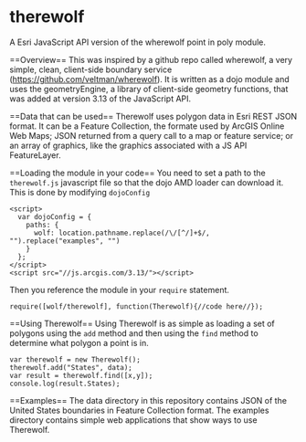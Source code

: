 therewolf
=========

A Esri JavaScript API version of the wherewolf point in poly module.

==Overview==
This was inspired by a github repo called wherewolf, a very simple, clean, client-side boundary service (https://github.com/veltman/wherewolf). It is written as a dojo module and uses the geometryEngine, a library of client-side geometry functions, that was added at version 3.13 of the JavaScript API.

==Data that can be used==
Therewolf uses polygon data in Esri REST JSON format. It can be a Feature Collection, the formate used by ArcGIS Online Web Maps; JSON returned from a query call to a map or feature service; or an array of graphics, like the graphics associated with a JS API FeatureLayer.

==Loading the module in your code==
You need to set a path to the `therewolf.js` javascript file so that the dojo AMD loader can download it. This is done by modifying `dojoConfig`
```
<script>
  var dojoConfig = {
    paths: {
      wolf: location.pathname.replace(/\/[^/]+$/, "").replace("examples", "")
    }
  };
</script>
<script src="//js.arcgis.com/3.13/"></script>
```

Then you reference the module in your `require` statement.
```
require([wolf/therewolf], function(Therewolf){//code here//});
```

==Using Therewolf==
Using Therewolf is as simple as loading a set of polygons using the `add` method and then using the `find` method to determine what polygon a point is in.
```
var therewolf = new Therewolf();
therewolf.add("States", data);
var result = therewolf.find([x,y]);
console.log(result.States);
```

==Examples==
The data directory in this repository contains JSON of the United States boundaries in Feature Collection format. The examples directory contains simple web applications that show ways to use Therewolf.

